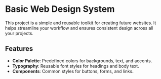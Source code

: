 # Basic Web Design System  

This project is a simple and reusable toolkit for creating future websites. It helps streamline your workflow and ensures consistent design across all your projects.

## Features  
- **Color Palette**: Predefined colors for backgrounds, text, and accents.  
- **Typography**: Reusable font styles for headings and body text.  
- **Components**: Common styles for buttons, forms, and links.  
